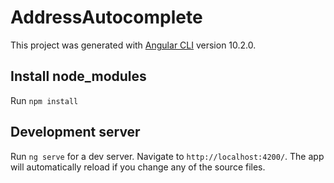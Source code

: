 # AddressAutocomplete

This project was generated with [Angular CLI](https://github.com/angular/angular-cli) version 10.2.0.

## Install node_modules

Run `npm install`

## Development server

Run `ng serve` for a dev server. Navigate to `http://localhost:4200/`. The app will automatically reload if you change any of the source files.








